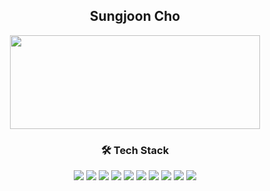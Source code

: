<h2 align="center">Sungjoon Cho</h2>

<p align="center">
  <img src="http://mazassumnida.wtf/api/v2/generate_badge?boj=abedcsj" height="150" width="400"/>
</p>

<h3 align="center">🛠️ Tech Stack</h3>

<p align="center">
  <img src="https://img.shields.io/badge/Java-007396?style=flat&logo=OpenJDK&logoColor=white"/>
  <img src="https://img.shields.io/badge/Spring-6DB33F?style=flat&logo=Spring&logoColor=white"/>
  <img src="https://img.shields.io/badge/SpringBoot-6DB33F?style=flat&logo=Spring-Boot&logoColor=white"/>
  <img src="https://img.shields.io/badge/JPA-59666C?style=flat&logo=Hibernate&logoColor=white"/>
  <img src="https://img.shields.io/badge/MySQL-4479A1?style=flat&logo=MySQL&logoColor=white"/>
  <img src="https://img.shields.io/badge/Redis-DC382D?style=flat&logo=Redis&logoColor=white"/>
  <img src="https://img.shields.io/badge/AWS-232F3E?style=flat&logo=Amazon-AWS&logoColor=white"/>
  <img src="https://img.shields.io/badge/Docker-2496ED?style=flat&logo=Docker&logoColor=white"/>
  <img src="https://img.shields.io/badge/IntelliJ%20IDEA-000000?style=flat&logo=IntelliJ-IDEA&logoColor=white"/>
  <img src="https://img.shields.io/badge/VS%20Code-007ACC?style=flat&logo=Visual-Studio-Code&logoColor=white"/>
</p>
